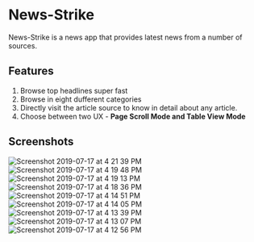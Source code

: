 # News-Strike
News-Strike is a news app that provides latest news from a number of sources.

## Features
1. Browse top headlines super fast
2. Browse in eight dufferent categories
3. Directly visit the article source to know in detail about any article.
4. Choose between two UX - **Page Scroll Mode and Table View Mode**

## Screenshots
![Screenshot 2019-07-17 at 4 21 39 PM](https://user-images.githubusercontent.com/32341862/61370023-149baa80-a8af-11e9-8541-15a40729fd84.png)
![Screenshot 2019-07-17 at 4 19 48 PM](https://user-images.githubusercontent.com/32341862/61370024-149baa80-a8af-11e9-9991-dc8f2fbca24a.png)
![Screenshot 2019-07-17 at 4 19 13 PM](https://user-images.githubusercontent.com/32341862/61370025-149baa80-a8af-11e9-9f3c-1d8bef2bcac7.png)
![Screenshot 2019-07-17 at 4 18 36 PM](https://user-images.githubusercontent.com/32341862/61370026-15344100-a8af-11e9-8c44-b4bb2efff6fd.png)
![Screenshot 2019-07-17 at 4 14 51 PM](https://user-images.githubusercontent.com/32341862/61370027-15344100-a8af-11e9-8543-fcf243c416d7.png)
![Screenshot 2019-07-17 at 4 14 05 PM](https://user-images.githubusercontent.com/32341862/61370028-15344100-a8af-11e9-8663-b4f8517c9e5c.png)
![Screenshot 2019-07-17 at 4 13 39 PM](https://user-images.githubusercontent.com/32341862/61370029-15344100-a8af-11e9-9373-09f0d09bf89a.png)
![Screenshot 2019-07-17 at 4 13 07 PM](https://user-images.githubusercontent.com/32341862/61370031-15ccd780-a8af-11e9-8d07-988629f6d623.png)
![Screenshot 2019-07-17 at 4 12 56 PM](https://user-images.githubusercontent.com/32341862/61370033-15ccd780-a8af-11e9-81d7-4f480a81ba80.png)



